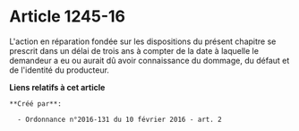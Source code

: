 # Article 1245-16

L'action en réparation fondée sur les dispositions du présent chapitre se prescrit dans un délai de trois ans à compter de la
date à laquelle le demandeur a eu ou aurait dû avoir connaissance du dommage, du défaut et de l'identité du producteur.

**Liens relatifs à cet article**

	**Créé par**:

	  - Ordonnance n°2016-131 du 10 février 2016 - art. 2

